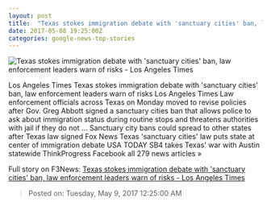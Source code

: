 ```yaml
---
layout: post
title:  "Texas stokes immigration debate with 'sanctuary cities' ban, law enforcement leaders warn of risks - Los Angeles Times"
date: 2017-05-08 19:25:00Z
categories: google-news-top-stories
---
```


![Texas stokes immigration debate with 'sanctuary cities' ban, law enforcement leaders warn of risks - Los Angeles Times](http://www.trbimg.com/img-5910cc79/turbine/la-na-texas-sanctuary-cities-20170508)

Los Angeles Times Texas stokes immigration debate with 'sanctuary cities' ban, law enforcement leaders warn of risks Los Angeles Times Law enforcement officials across Texas on Monday moved to revise policies after Gov. Greg Abbott signed a sanctuary cities ban that allows police to ask about immigration status during routine stops and threatens authorities with jail if they do not ... Sanctuary city bans could spread to other states after Texas law signed Fox News Texas 'sanctuary cities' law puts state at center of immigration debate USA TODAY SB4 takes Texas' war with Austin statewide ThinkProgress Facebook all 279 news articles »


Full story on F3News: [Texas stokes immigration debate with 'sanctuary cities' ban, law enforcement leaders warn of risks - Los Angeles Times](http://www.f3nws.com/n/egvQZ)

> Posted on: Tuesday, May 9, 2017 12:25:00 AM
